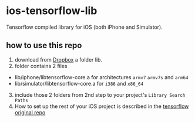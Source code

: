 # ios-tensorflow-lib
Tensorflow compiled library for iOS (both iPhone and Simulator).

## how to use this repo

1. download from [Dropbox](https://www.dropbox.com/sh/n7w73hj8upvyfmn/AADw__tZwuUIeCIqJIvISf9ga?dl=0) a folder lib.
2. folder contains 2 files
  - lib/iphone/libtensorflow-core.a for architectures `armv7` `armv7s` and `arm64`
  - lib/simulator/libtensorflow-core.a for `i386` and `x86_64`
3. include those 2 folders from 2nd step to your project's `Library Search Paths`
4. How to set up the rest of your iOS project is described in the [tensorflow original repo](https://github.com/tensorflow/tensorflow/tree/master/tensorflow/contrib/ios_examples/)
